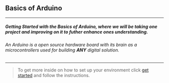 ## Basics of Arduino

---

##### Getting Started with the Basics of Arduino, where we will be taking one project and improving on it to futher enhance ones understanding.

###### An Arduino is a open source hardware board with its brain as a microcontrollers used for building **ANY** digital solution.

---

> To get more inside on how to set up your environment click [get started](https://www.arduino.cc/en/Guide/ArduinoUno#toc2) and follow the instructions.
